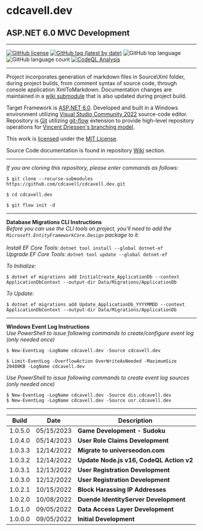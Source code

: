 ﻿# cdcavell.dev
## ASP.NET 6.0 MVC Development

<hr />

[![GitHub license](https://img.shields.io/github/license/cdcavell/cdcavell.dev)](https://github.com/cdcavell/cdcavell.dev/blob/main/LICENSE)
[![GitHub tag (latest by date)](https://img.shields.io/github/v/tag/cdcavell/cdcavell.dev)](https://github.com/cdcavell/cdcavell.dev/tags)
![GitHub top language](https://img.shields.io/github/languages/top/cdcavell/cdcavell.dev)
![GitHub language count](https://img.shields.io/github/languages/count/cdcavell/cdcavell.dev)
[![CodeQL Analysis](https://github.com/cdcavell/cdcavell.dev/workflows/CodeQL%20Analysis/badge.svg)](https://github.com/cdcavell/cdcavell.dev/actions?query=workflow%3A%22CodeQL+Analysis%22)
<!--
[![W3C Validation](https://img.shields.io/w3c-validation/default?targetUrl=https%3A%2F%2Fcdcavell.dev)](https://validator.nu/?doc=https%3A%2F%2Fcdcavell.dev)
[![Security Headers](https://img.shields.io/security-headers?url=https%3A%2F%2Fcdcavell.dev)](https://securityheaders.com/?q=https%3A%2F%2Fcdcavell.dev)
-->
<hr />

Project incorporates generation of markdown files in Source\Xml folder, during project builds, from comment syntax of source code, through console application XmlToMarkdown. Documentation changes are maintained in a [wiki submodule](https://git-scm.com/docs/git-submodule) that is also updated during project build.

Target Framework is [ASP.NET 6.0](https://dotnet.microsoft.com/download/dotnet/6.0). Developed and built in a Windows environment utilizing [Visual Studio Community 2022](https://visualstudio.microsoft.com/vs/) source-code editor. Repository is [Git](https://git-scm.com/) utilizing [git-flow](https://github.com/nvie/gitflow) extension to provide high-level repository operations for [Vincent Driessen's branching model](https://nvie.com/posts/a-successful-git-branching-model/).

This work is [licensed](https://github.com/cdcavell/cdcavell.dev/blob/main/LICENSE) under the [MIT License](https://opensource.org/licenses/MIT).

Source Code documentation is found in repository [Wiki](https://github.com/cdcavell/cdcavell.dev/wiki) section. 

<hr />

_If you are cloning this repository, please enter commands as follows:_

```
$ git clone --recurse-submodules https://github.com/cdcavell/cdcavell.dev.git

$ cd cdcavell.dev

$ git flow init -d
```

<hr />

__Database Migrations CLI Instructions__
<br />
_Before you can use the CLI tools on project, you'll need to add the `Microsoft.EntityFrameworkCore.Design` package to it._
<br />
<br />_Install EF Core Tools:_ `dotnet tool install --global dotnet-ef`
<br />_Upgrade EF Core Tools:_ `dotnet tool update --global dotnet-ef`

_To Initialize:_

```
$ dotnet ef migrations add InitialCreate_ApplicationDb --context ApplicationDbContext --output-dir Data/Migrations/ApplicationDb
```

_To Update:_

```
$ dotnet ef migrations add Update_ApplicationDb_YYYYMMDD --context ApplicationDbContext --output-dir Data/Migrations/ApplicationDb
```

<hr />

__Windows Event Log Instructions__
<br />
_Use PowerShell to issue following commands to create/configure event log (only needed once)_

```
$ New-EventLog -LogName cdcavell.dev -Source cdcavell.dev

$ Limit-EventLog -OverflowAction OverWriteAsNeeded -MaximumSize 20480KB -LogName cdcavell.dev
```

_Use PowerShell to issue following commands to create event log sources (only needed once)_

```
$ New-EventLog -LogName cdcavell.dev -Source dis.cdcavell.dev
$ New-EventLog -LogName cdcavell.dev -Source usr.cdcavell.dev
```

<hr />

| Build | Date | Description |
|-------|------|-------------|
| 1.0.5.0 | 05/15/2023 | __Game Development - Sudoku__ |
| 1.0.4.0 | 05/14/2023 | __User Role Claims Development__ |
| 1.0.3.3 | 12/14/2022 | __Migrate to universeodon.com__ |
| 1.0.3.2 | 12/14/2022 | __Update Node.js v16, CodeQL Action v2__ |
| 1.0.3.1 | 12/13/2022 | __User Registration Development__ |
| 1.0.3.0 | 12/12/2022 | __User Registration Development__ |
| 1.0.2.1 | 10/15/2022 | __Block Harassing IP Addresses__ |
| 1.0.2.0 | 10/08/2022 | __Duende IdentityServer Development__ |
| 1.0.1.0 | 09/05/2022 | __Data Access Layer Development__ |
| 1.0.0.0 | 09/05/2022 | __Initial Development__ |

